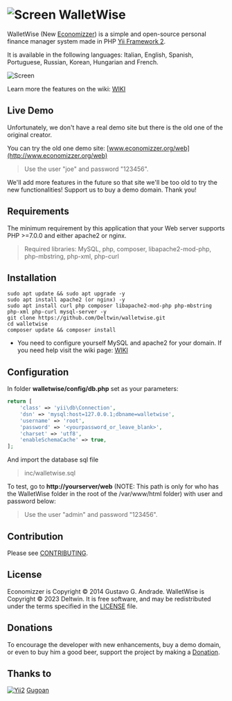 ![Screen](https://raw.github.com/Deltwin/walletwise/master/web/images/favicon-32x32.png) WalletWise
=================================

WalletWise (New [Economizzer](http://www.economizzer.org)) is a simple and open-source personal finance manager system made in PHP [Yii Framework 2](http://www.yiiframework.com).

It is available in the following languages:  Italian, English, Spanish, Portuguese, Russian, Korean, Hungarian and French.

![Screen](https://raw.github.com/Deltwin/walletwise/master/web/images/screen.png)

Learn more the features on the wiki: [WIKI](http://github.com/Deltwin/walletwise/wiki/)


Live Demo
------------
Unfortunately, we don't have a real demo site but there is the old one of the original creator.

You can try the old one demo site: [www.economizzer.org/web](http://www.economizzer.org/web)

> Use the user "joe" and password "123456".

We'll add more features in the future so that site we'll be too old to try the new functionalities! Support us to buy a demo domain. Thank you!


Requirements
------------

The minimum requirement by this application that your Web server supports PHP >=7.0.0 and either apache2 or nginx.

> Required libraries: MySQL, php, composer, libapache2-mod-php, php-mbstring, php-xml, php-curl


Installation
------------
~~~
sudo apt update && sudo apt upgrade -y
sudo apt install apache2 (or nginx) -y
sudo apt install curl php composer libapache2-mod-php php-mbstring php-xml php-curl mysql-server -y
git clone https://github.com/Deltwin/walletwise.git
cd walletwise
composer update && composer install
~~~
* You need to configure yourself MySQL and apache2 for your domain. If you need help visit the wiki page: [WIKI](http://github.com/Deltwin/walletwise/wiki/)


Configuration
-------------

In folder **walletwise/config/db.php** set as your parameters:

```php
return [
    'class' => 'yii\db\Connection',
    'dsn' => 'mysql:host=127.0.0.1;dbname=walletwise',
    'username' => 'root',
    'password' => '<yourpassword_or_leave_blank>',
    'charset' => 'utf8',
    'enableSchemaCache' => true,
];
```

And import the database sql file

> inc/walletwise.sql


To test, go to **http://yourserver/web** (NOTE: This path is only for who has the WalletWise folder in the root of the /var/www/html folder) with user and password below:

> Use the user "admin" and password "123456".


Contribution
-------------
Please see [CONTRIBUTING](CONTRIBUTING.md).


License
-------------
Economizzer is Copyright © 2014 Gustavo G. Andrade. 
WalletWise is Copyright © 2023 Deltwin.
It is free software, and may be redistributed under the terms specified in the
[LICENSE](LICENSE.md) file.


Donations
-------------
To encourage the developer with new enhancements, buy a demo domain, or even to buy him a good beer, support the project by making a [Donation](http://paypal.me/pay2secure).


Thanks to
-------------
[![Yii2](https://img.shields.io/badge/Powered_by-Yii_Framework-green.svg?style=flat)](http://www.yiiframework.com)
[Gugoan](https://github.com/gugoan/economizzer)
